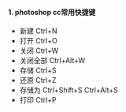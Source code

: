 #### 1. photoshop cc常用快捷键
- 新建 Ctrl+N
- 打开 Ctrl+O
- 关闭 Ctrl+W
- 关闭全部 Ctrl+Alt+W
- 存储 Ctrl+S
- 还原 Ctrl+Z
- 存储为 Ctrl+Shift+S  Ctrl+Alt+S
- 打印 Ctrl+P